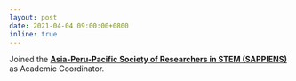 ```yaml
---
layout: post
date: 2021-04-04 09:00:00+0800
inline: true
---
```


Joined the [**Asia-Peru-Pacific Society of Researchers in STEM (SAPPIENS)**](https://www.facebook.com/sappiensperu) as Academic Coordinator.
